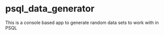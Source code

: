# psql_data_generator
This is a console based app to generate random data sets to work with in PSQL
